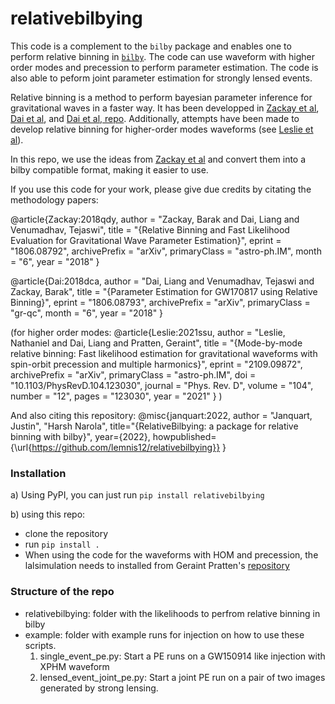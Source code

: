# relativebilbying

This code is a complement to the `bilby` package and enables one to perform relative binning in [`bilby`](https://git.ligo.org/tomasz.baka/bilby). The code can use waveform with higher order modes and precession to perform parameter estimation. The code is also able to peform joint parameter estimation for strongly lensed events. 

Relative binning is a method to perform bayesian parameter inference for gravitational waves in a faster way. It has been developped in [Zackay et al](https://arxiv.org/pdf/1806.08792.pdf), [Dai et al](https://arxiv.org/pdf/1806.08793.pdf), and [Dai et al, repo](https://bitbucket.org/dailiang8/gwbinning/src/master/). Additionally, attempts have been made to develop relative binning for higher-order modes waveforms (see [Leslie et al](https://arxiv.org/pdf/2109.09872.pdf)). 

In this repo, we use the ideas from [Zackay et al](https://arxiv.org/pdf/1806.08792.pdf) and convert them into a bilby compatible format, making it easier to use.

If you use this code for your work, please give due credits by citating the methodology papers:

@article{Zackay:2018qdy,
    author = "Zackay, Barak and Dai, Liang and Venumadhav, Tejaswi",
    title = "{Relative Binning and Fast Likelihood Evaluation for Gravitational Wave Parameter Estimation}",
    eprint = "1806.08792",
    archivePrefix = "arXiv",
    primaryClass = "astro-ph.IM",
    month = "6",
    year = "2018"
}

@article{Dai:2018dca,
    author = "Dai, Liang and Venumadhav, Tejaswi and Zackay, Barak",
    title = "{Parameter Estimation for GW170817 using Relative Binning}",
    eprint = "1806.08793",
    archivePrefix = "arXiv",
    primaryClass = "gr-qc",
    month = "6",
    year = "2018"
}

(for higher order modes:
@article{Leslie:2021ssu,
    author = "Leslie, Nathaniel and Dai, Liang and Pratten, Geraint",
    title = "{Mode-by-mode relative binning: Fast likelihood estimation for gravitational waveforms with spin-orbit precession and multiple harmonics}",
    eprint = "2109.09872",
    archivePrefix = "arXiv",
    primaryClass = "astro-ph.IM",
    doi = "10.1103/PhysRevD.104.123030",
    journal = "Phys. Rev. D",
    volume = "104",
    number = "12",
    pages = "123030",
    year = "2021"
}
)


And also citing this repository:
@misc{janquart:2022,
author = "Janquart, Justin", "Harsh Narola",
title="{RelativeBilbying: a package for relative binning with bilby}",
year={2022},
howpublished={\url{https://github.com/lemnis12/relativebilbying}}
}


### Installation
a) Using PyPI, you can just run  `pip install relativebilbying`

b) using this repo:
- clone the repository
- run `pip install .`
- When using the code for the waveforms with HOM and precession, the lalsimulation needs to installed from Geraint Pratten's [repository](https://arxiv.org/pdf/1806.08792.pdf)


### Structure of the repo
- relativebilbying: folder with the likelihoods to perfrom relative binning in bilby
- example: folder with example runs for injection on how to use these scripts.
    1. single_event_pe.py: Start a PE runs on a GW150914 like injection with XPHM waveform
    2. lensed_event_joint_pe.py: Start a joint PE run on a pair of two images generated by strong lensing.   


